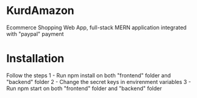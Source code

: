 # KurdAmazon
Ecommerce Shopping Web App, full-stack MERN application integrated with "paypal" payment
# Installation
Follow the steps
  1 - Run npm install on both "frontend" folder and "backend" folder
  2 - Change the secret keys in envirenment variables
  3 - Run npm start on both "frontend" folder and "backend" folder
  
